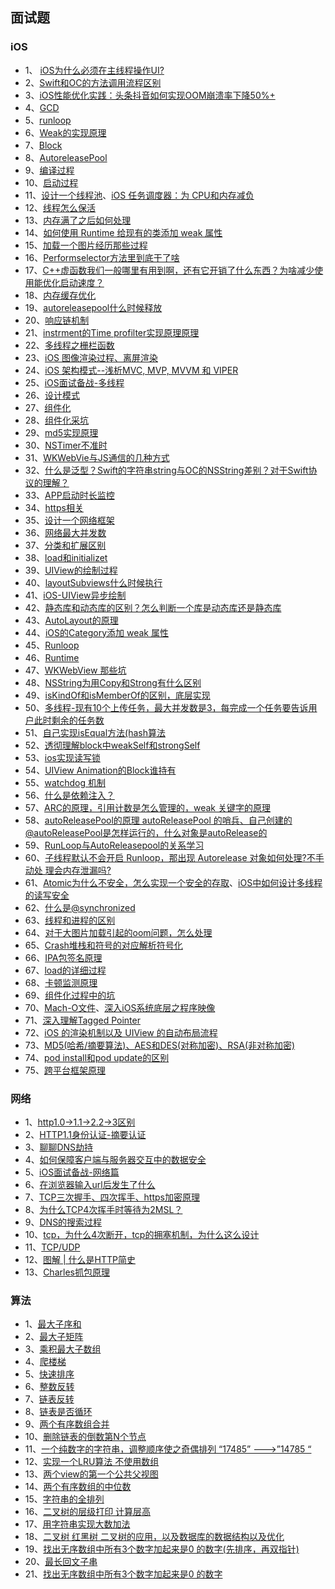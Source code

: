 

## 面试题


### iOS 

* 1、 [iOS为什么必须在主线程操作UI?](https://778477.github.io/2017/06/19/2017-06-19-为什么iOS更新UI操作必须在主线程/)
* 2、[Swift和OC的方法调用流程区别](https://kemchenj.github.io/2017-01-09/)
* 3、[iOS性能优化实践：头条抖音如何实现OOM崩溃率下降50%+](https://mp.weixin.qq.com/s/4-4M9E8NziAgshlwB7Sc6g)
* 4、[GCD](https://looseyi.github.io/post/notes/01-gcd/)
* 5、[runloop](https://blog.ibireme.com/2015/05/18/runloop/)
* 6、[Weak的实现原理](https://www.jianshu.com/p/f331bd5ce8f8)
* 7、[Block](https://www.jianshu.com/p/93813c293266)
* 8、[AutoreleasePool](https://www.jianshu.com/p/32265cbb2a26)
* 9、[编译过程](https://juejin.im/post/6844904040841641998)
* 10、[启动过程](https://www.jianshu.com/p/7096478ccbe7)
* 11、[设计一个线程池](https://www.jianshu.com/p/5bb4123e415c)、[iOS 任务调度器：为 CPU和内存减负](https://www.jianshu.com/p/f2a610c77d26)
* 12、[线程怎么保活](https://www.jianshu.com/p/2ffa6678f83d)
* 13、[内存满了之后如何处理](https://juejin.im/post/6844903550187733000)
* 14、[如何使用 Runtime 给现有的类添加 weak 属性](https://github.com/ChenYilong/iOSInterviewQuestions)
* 15、[加载一个图片经历那些过程](https://www.jianshu.com/p/72dd074728d8)
* 16、[Performselector方法里到底干了啥](https://www.jianshu.com/p/ac14e03d9345)
* 17、[C++虚函数我们一般哪里有用到啊，还有它开销了什么东西？为啥减少使用能优化启动速度？](https://www.dazhuanlan.com/2019/12/09/5dedcdb02c287/)
* 18、[内存缓存优化](https://www.jianshu.com/p/f7376a321c2e)
* 19、[autoreleasepool什么时候释放](https://www.jianshu.com/p/50bdd8438857)
* 20、[响应链机制](https://www.jianshu.com/p/2e074db792ba)
* 21、[instrment的Time profilter实现原理原理]()
* 22、[多线程之栅栏函数](https://zhuanlan.zhihu.com/p/142368783)
* 23、[iOS 图像渲染过程、离屏渲染](https://juejin.im/post/6844904162765832206#heading-18)
* 24、[iOS 架构模式--浅析MVC, MVP, MVVM 和 VIPER](https://zhangferry.com/2019/11/22/ios_architecture_patterns/)
* 25、[iOS面试备战-多线程](https://juejin.im/post/6854573211011514382)
* 26、[设计模式](https://www.jianshu.com/p/e5c69c7b8c00)
* 27、[组件化](https://www.jianshu.com/p/40060fa2a564)
* 28、[组件化采坑](https://juejin.im/post/6844903731738345479)
* 29、[md5实现原理](https://www.jianshu.com/p/82729c87ef68)
* 30、[NSTimer不准时](https://www.jianshu.com/p/d5845842b7d3)
* 31、[WKWebVie与JS通信的几种方式]()
* 32、[什么是泛型？Swift的字符串string与OC的NSString差别？对于Swift协议的理解？]()
* 33、[APP启动时长监控]()
* 34、[https相关](https://mp.weixin.qq.com/s/LV3cFpQtMUntMg6zn-01pQ)
* 35、[设计一个网络框架]()
* 36、[网络最大并发数]()
* 37、[分类和扩展区别](https://www.jianshu.com/p/ba35a975af9a)
* 38、[load和initializet](https://www.jianshu.com/p/c52d0b6ee5e9)
* 39、[UIView的绘制过程](https://www.jianshu.com/p/a81d48e0e44a)
* 40、[layoutSubviews什么时候执行](https://www.jianshu.com/p/a2acc4c7dc4b)
* 41、[iOS-UIView异步绘制](https://www.jianshu.com/p/1c1b3f7cf087)
* 42、[静态库和动态库的区别？怎么判断一个库是动态库还是静态库](https://www.jianshu.com/p/5069778e421a)
* 43、[AutoLayout的原理](https://www.jianshu.com/p/c6541ff0bdafv)
* 44、[iOS的Category添加 weak 属性](https://blog.csdn.net/devday/article/details/71130115)
* 45、[Runloop](https://www.jianshu.com/p/fcb271f69038)
* 46、[Runtime](https://www.jianshu.com/p/6ebda3cd8052)
* 47、[WKWebView 那些坑](https://zhuanlan.zhihu.com/p/24990222)
* 48、[NSString为用Copy和Strong有什么区别]()
* 49、[isKindOf和isMemberOf的区别，底层实现](https://www.jianshu.com/p/abad3809c7c1)
* 50、[多线程-现有10个上传任务，最大并发数是3，每完成一个任务要告诉用户此时剩余的任务数]()
* 51、[自己实现isEqual方法(hash算法](https://www.jianshu.com/p/915356e280fc)
* 52、[透彻理解block中weakSelf和strongSelf](https://www.jianshu.com/p/ae4f84e289b9)
* 53、[ios实现读写锁](https://blog.csdn.net/u014600626/article/details/102884794)
* 54、[UIView Animation的Block谁持有](http://saitjr.com/ios/ios-from-memory-leak-to-uiview-animation.html)
* 55、[watchdog 机制](https://juejin.cn/post/6844903683021340679)
* 56、[什么是依赖注入？](https://www.jianshu.com/p/0d72a945f2dd)
* 57、[ARC的原理，引用计数是怎么管理的，weak 关键字的原理](https://www.jianshu.com/p/e3690f3e4675)
* 58、[autoReleasePool的原理 autoReleasePool 的哨兵、自己创建的 @autoReleasePool是怎样运行的，什么对象是autoRelease的](https://www.jianshu.com/p/77eb9e0bcd70)
* 59、[RunLoop与AutoReleasepool的关系学习](https://www.jianshu.com/p/ae8a310457d7)
* 60、[子线程默认不会开启 Runloop，那出现 Autorelease 对象如何处理?不手动处 理会内存泄漏吗?](https://zhuanlan.zhihu.com/p/26796146)
* 61、[Atomic为什么不安全，怎么实现一个安全的存取](https://www.jianshu.com/p/f7411c90a68a)、[iOS中如何设计多线程的读写安全](https://tech.souyunku.com/?p=31631)
* 62、[什么是@synchronized](https://blog.csdn.net/qq_28551705/article/details/86094764)
* 63、[线程和进程的区别](https://www.jianshu.com/p/68b274548069)
* 64、[对于大图片加载引起的oom问题，怎么处理](https://www.jianshu.com/p/52e3535dd37c)
* 65、[Crash堆栈和符号的对应解析符号化](https://www.jianshu.com/p/29051908c74b)
* 66、[IPA包签名原理](https://juejin.cn/post/6844903744233013262)
* 67、[load的详细过程](https://blog.csdn.net/Lea__DongYang/article/details/79702537)
* 68、[卡顿监测原理](https://www.jianshu.com/p/8123fc17fe0e)
* 69、[组件化过程中的坑](https://www.jianshu.com/p/a869650dd3b6)
* 70、[Mach-O文件](https://www.jianshu.com/p/7c87e115492d)、[深入iOS系统底层之程序映像](https://www.jianshu.com/p/3b83193ff851)
* 71、[深入理解Tagged Pointer](https://www.jianshu.com/p/c9089494fb6c)
* 72、[iOS 的渲染机制以及 UIView 的自动布局流程](https://www.dazhuanlan.com/2020/01/31/5e33cdfb28a2a/)
* 73、[MD5(哈希/摘要算法)、AES和DES(对称加密)、RSA(非对称加密)](https://blog.csdn.net/seoyundu/article/details/88112861)
* 74、[pod install和pod update的区别](https://blog.csdn.net/jhope/article/details/81535586)
* 75、[跨平台框架原理]()


### 网络

* 1、[http1.0->1.1->2.2->3区别](https://www.cnblogs.com/riwang/p/12370785.html)
* 2、[HTTP1.1身份认证-摘要认证](https://blog.csdn.net/zhongshanxian/article/details/81294829)
* 3、[聊聊DNS劫持](https://www.jianshu.com/p/63a94cb46cd2)
* 4、[如何保障客户端与服务器交互中的数据安全](https://netsecurity.51cto.com/art/202002/610473.htm)
* 5、[iOS面试备战-网络篇](https://juejin.im/post/6844904202523639822#comment)
* 6、[在浏览器输入url后发生了什么](https://www.jianshu.com/p/7eea6fbc5fcd)
* 7、[TCP三次握手、四次挥手、https加密原理](https://www.cnblogs.com/imstudy/p/10669631.html)
* 8、[为什么TCP4次挥手时等待为2MSL？](https://www.zhihu.com/question/67013338)
* 9、[DNS的搜索过程](https://juejin.cn/post/6844904165370544141)
* 10、[tcp，为什么4次断开，tcp的拥塞机制，为什么这么设计]()
* 11、[TCP/UDP](https://juejin.cn/post/6844903889146216456)
* 12、[图解 | 什么是HTTP简史](https://mp.weixin.qq.com/s/LV3cFpQtMUntMg6zn-01pQ)
* 13、[Charles抓包原理](https://www.jianshu.com/p/f6f6a21e17c0)

### 算法

* 1、[最大子序和](https://leetcode-cn.com/problems/maximum-subarray/)
* 2、[最大子矩阵](https://leetcode-cn.com/problems/max-submatrix-lcci/)
* 3、[乘积最大子数组](https://leetcode-cn.com/problems/maximum-product-subarray/)
* 4、[爬楼梯]()
* 5、[快速排序]()
* 6、[整数反转]()
* 7、[链表反转]()
* 8、[链表是否循环]()
* 9、[两个有序数组合并]()
* 10、[删除链表的倒数第N个节点](https://leetcode-cn.com/problems/lian-biao-zhong-dao-shu-di-kge-jie-dian-lcof/)
* 11、[一个纯数字的字符串，调整顺序使之奇偶排列 “17485” ———>”14785 “]()
* 12、[实现一个LRU算法 不使用数组]()
* 13、[两个view的第一个公共父视图]()
* 14、[两个有序数组的中位数](https://leetcode-cn.com/problems/median-of-two-sorted-arrays/)
* 15、[字符串的全排列](https://leetcode-cn.com/problems/zi-fu-chuan-de-pai-lie-lcof//)
* 16、[二叉树的层级打印 计算层高](https://leetcode-cn.com/problems/cong-shang-dao-xia-da-yin-er-cha-shu-lcof/)
* 17、[用字符串实现大数加法]()
* 18、[二叉树 红黑树 二叉树的应用，以及数据库的数据结构以及优化]()
* 19、[找出无序数组中所有3个数字加起来是0 的数字(先排序，再双指针)]()
* 20、[最长回文子串]()
* 21、[找出无序数组中所有3个数字加起来是0 的数字]()
